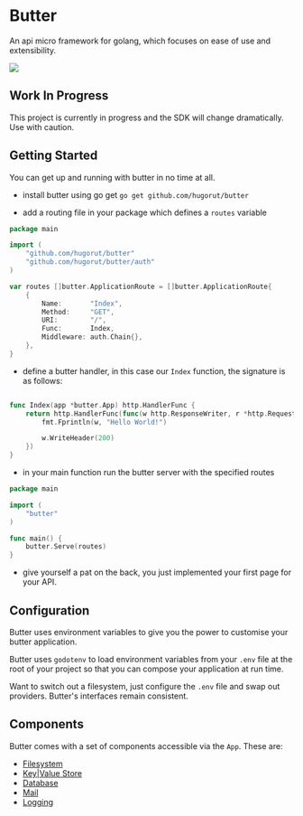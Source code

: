 # Butter
An api micro framework for golang, which focuses on ease of use and extensibility.

![](http://i.imgur.com/TGmKgMi.png?2)

## Work In Progress
This project is currently in progress and the SDK will change dramatically. Use with caution.

## Getting Started
You can get up and running with butter in no time at all.

* install butter using go get
`go get github.com/hugorut/butter`

* add a routing file in your package which defines a `routes` variable

```go
package main

import (
	"github.com/hugorut/butter"
	"github.com/hugorut/butter/auth"
)

var routes []butter.ApplicationRoute = []butter.ApplicationRoute{
	{
		Name:       "Index",
		Method:     "GET",
		URI:        "/",
		Func:       Index,
		Middleware: auth.Chain{},
	},
}
```

* define a butter handler, in this case our `Index` function, the signature is as follows:

```go

func Index(app *butter.App) http.HandlerFunc {
	return http.HandlerFunc(func(w http.ResponseWriter, r *http.Request) {
        fmt.Fprintln(w, "Hello World!")

		w.WriteHeader(200)
	})
}
```

* in your main function run the butter server with the specified routes

```go
package main

import (
	"butter"
)

func main() {
	butter.Serve(routes)
}
```

* give yourself a pat on the back, you just implemented your first page for your API.

## Configuration
Butter uses environment variables to give you the power to customise your butter application.

Butter uses `godotenv` to load environment variables from your `.env` file at the root of your project so that you can compose your application at run time. 

Want to switch out a filesystem, just configure the `.env` file and swap out providers. Butter's interfaces remain consistent.  

## Components

Butter comes with a set of components accessible via the `App`. These are:
* [Filesystem]()
* [Key|Value Store]()
* [Database]()
* [Mail]()
* [Logging]()

